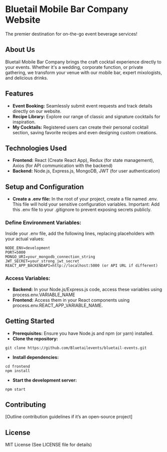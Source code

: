 # Bluetail Mobile Bar Company Website
The premier destination for on-the-go event beverage services!

## About Us
Bluetail Mobile Bar Company brings the craft cocktail experience directly to your events. Whether it's a wedding, corporate function, or private gathering, we transform your venue with our mobile bar, expert mixologists, and delicious drinks.

## Features
- **Event Booking:** Seamlessly submit event requests and track details directly on our website.
- **Recipe Library:** Explore our range of classic and signature cocktails for inspiration.
- **My Cocktails:** Registered users can create their personal cocktail section, saving favorite recipes and even designing custom creations.

## Technologies Used
- **Frontend:** React (Create React App), Redux (for state management), Axios (for API communication with the backend)
- **Backend:** Node.js, Express.js, MongoDB, JWT (for user authentication)

## Setup and Configuration
- **Create a .env file:** In the root of your project, create a file named .env. This file will hold your sensitive configuration variables. Important: Add this .env file to your .gitignore to prevent exposing secrets publicly.


### Define Environment Variables:
Inside your .env file, add the following lines, replacing placeholders with your actual values:
```
NODE_ENV=development 
PORT=5000 
MONGO_URI=your_mongodb_connection_string 
JWT_SECRET=your_strong_jwt_secret 
REACT_APP_BACKENDAPI=http://localhost:5000 (or API URL if different)
```
### Access Variables:
- **Backend:** In your Node.js/Express.js code, access these variables using process.env.VARIABLE_NAME
- **Frontend:** Access them in your React components using process.env.REACT_APP_VARIABLE_NAME.

## Getting Started
- **Prerequisites:** Ensure you have Node.js and npm (or yarn) installed.
- **Clone the repository:** 
```
git clone https://github.com/Bluetailevents/bluetail-events.git
```

- **Install dependencies:**
```
cd frontend
npm install
```

- **Start the development server:**
```
npm start
```
## Contributing
[Outline contribution guidelines if it’s an open-source project]

## License
MIT License (See LICENSE file for details)
